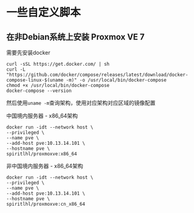# 一些自定义脚本

## 在非Debian系统上安装 Proxmox VE 7

需要先安装docker

```
curl -sSL https://get.docker.com/ | sh
curl -L "https://github.com/docker/compose/releases/latest/download/docker-compose-linux-$(uname -m)" -o /usr/local/bin/docker-compose
chmod +x /usr/local/bin/docker-compose
docker-compose --version
```

然后使用```uname -m```查询架构，使用对应架构对应区域的镜像配置

中国境内服务器 - x86_64架构

```
docker run -idt --network host \
--privileged \
--name pve \
--add-host pve:10.13.14.101 \
--hostname pve \
spiritlhl/proxmoxve:x86_64
```

非中国境内服务器 - x86_64架构

```
docker run -idt --network host \
--privileged \
--name pve \
--add-host pve:10.13.14.101 \
--hostname pve \
spiritlhl/proxmoxve:cn_x86_64
```
